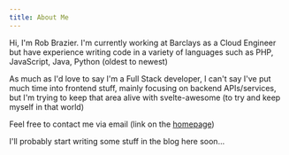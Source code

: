 ```yaml
---
title: About Me
---
```

Hi, I'm Rob Brazier. I'm currently working at Barclays as a Cloud Engineer but have experience writing code in a variety of languages
such as PHP, JavaScript, Java, Python (oldest to newest)

As much as I'd love to say I'm a Full Stack developer, I can't say I've put much time into frontend stuff, mainly focusing on backend APIs/services,
but I'm trying to keep that area alive with svelte-awesome (to try and keep myself in that world)

Feel free to contact me via email (link on the [homepage](/))

I'll probably start writing some stuff in the blog here soon...